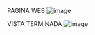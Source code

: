 PAGINA WEB
![image](https://github.com/user-attachments/assets/e82abeb2-e9ad-434f-bc0c-4cf20d927286)

VISTA TERMINADA
![image](https://github.com/user-attachments/assets/a323828b-0570-42fc-b254-cd5b18ab01d9)
